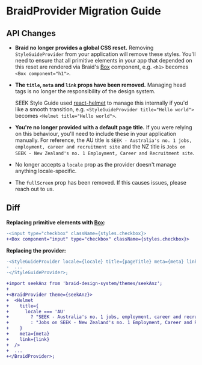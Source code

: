 # BraidProvider Migration Guide

## API Changes

- **Braid no longer provides a global CSS reset.** Removing `StyleGuideProvider` from your application will remove these styles. You'll need to ensure that all primitive elements in your app that depended on this reset are rendered via Braid's [Box](https://seek-oss.github.io/braid-design-system/components/Box) component, e.g. `<h1>` becomes `<Box component="h1">`.

- **The `title`, `meta` and `link` props have been removed.** Managing head tags is no longer the responsibility of the design system.

  SEEK Style Guide used [react-helmet](https://github.com/nfl/react-helmet) to manage this internally if you'd like a smooth transition, e.g. `<StyleGuideProvider title="Hello world">` becomes `<Helmet title="Hello world">`.

- **You're no longer provided with a default page title.** If you were relying on this behaviour, you'll need to include these in your application manually. For reference, the AU title is `SEEK - Australia's no. 1 jobs, employment, career and recruitment site` and the NZ title is `Jobs on SEEK - New Zealand's no. 1 Employment, Career and Recruitment site`.

- No longer accepts a `locale` prop as the provider doesn't manage anything locale-specific.

- The `fullScreen` prop has been removed. If this causes issues, please reach out to us.

## Diff

**Replacing primitive elements with [Box](https://seek-oss.github.io/braid-design-system/components/Box):**

```diff
-<input type="checkbox" className={styles.checkbox}>
+<Box component="input" type="checkbox" className={styles.checkbox}>
```

**Replacing the provider:**

```diff
-<StyleGuideProvider locale={locale} title={pageTitle} meta={meta} link={link}>
-  ...
-</StyleGuideProvider>;

+import seekAnz from 'braid-design-system/themes/seekAnz';
+
+<BraidProvider theme={seekAnz}>
+  <Helmet
+    title={
+      locale === 'AU'
+        ? "SEEK - Australia's no. 1 jobs, employment, career and recruitment site"
+        : "Jobs on SEEK - New Zealand's no. 1 Employment, Career and Recruitment site"
+    }
+    meta={meta}
+    link={link}
+  />
+  ...
+</BraidProvider>;
```
